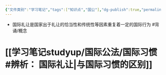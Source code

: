 ```yaml
---
{"文件类别":"学习笔记","tags":["知识点","国公"],"dg-publish":true,"permalink":"/学习笔记studyup/国际公法/国际礼让/","dgPassFrontmatter":true,"created":"2024-09-24T10:13:45.711+08:00","updated":"2024-10-25T12:10:24.970+08:00"}
---
```


- 国际礼让是国家出于礼让的恰当性和传统性等因素重复着一定的国际行为 #背诵/概念 
# [[学习笔记studyup/国际公法/国际习惯#辨析： 国际礼让\|与国际习惯的区别]]